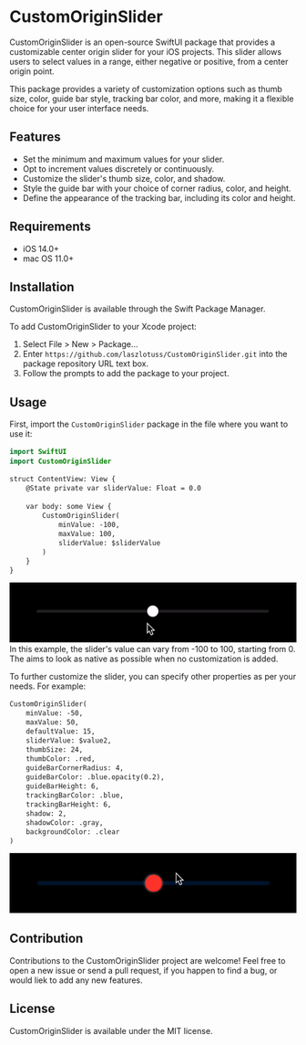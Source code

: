 # CustomOriginSlider 

CustomOriginSlider is an open-source SwiftUI package that provides a customizable center origin slider for your iOS projects. This slider allows users to select values in a range, either negative or positive, from a center origin point.

This package provides a variety of customization options such as thumb size, color, guide bar style, tracking bar color, and more, making it a flexible choice for your user interface needs.

## Features

- Set the minimum and maximum values for your slider.
- Opt to increment values discretely or continuously.
- Customize the slider's thumb size, color, and shadow.
- Style the guide bar with your choice of corner radius, color, and height.
- Define the appearance of the tracking bar, including its color and height.

## Requirements

- iOS 14.0+
- mac OS 11.0+

## Installation

CustomOriginSlider is available through the Swift Package Manager. 

To add CustomOriginSlider to your Xcode project:
1. Select File > New > Package...
2. Enter `https://github.com/laszlotuss/CustomOriginSlider.git` into the package repository URL text box.
3. Follow the prompts to add the package to your project.

## Usage

First, import the `CustomOriginSlider` package in the file where you want to use it:

```swift
import SwiftUI
import CustomOriginSlider
```

```
struct ContentView: View {
    @State private var sliderValue: Float = 0.0

    var body: some View {
        CustomOriginSlider(
            minValue: -100,
            maxValue: 100,
            sliderValue: $sliderValue
        )
    }
}
```
![Example 1](screenshots/screen01.gif)
In this example, the slider's value can vary from -100 to 100, starting from 0. The aims to look as native as possible when no customization is added.

To further customize the slider, you can specify other properties as per your needs. For example:

```
CustomOriginSlider(
    minValue: -50,
    maxValue: 50,
    defaultValue: 15,
    sliderValue: $value2,
    thumbSize: 24,
    thumbColor: .red,
    guideBarCornerRadius: 4,
    guideBarColor: .blue.opacity(0.2),
    guideBarHeight: 6,
    trackingBarColor: .blue,
    trackingBarHeight: 6,
    shadow: 2,
    shadowColor: .gray,
    backgroundColor: .clear
)
```
![Example 2](screenshots/screen02.gif)
## Contribution
Contributions to the CustomOriginSlider project are welcome! Feel free to open a new issue or send a pull request, if you happen to find a bug, or would liek to add any new features.

## License
CustomOriginSlider is available under the MIT license.
